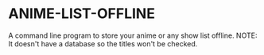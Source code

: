 # ANIME-LIST-OFFLINE
A command line program to store your anime  or any show list offline. NOTE: It doesn't have a database so the titles won't be checked. 
